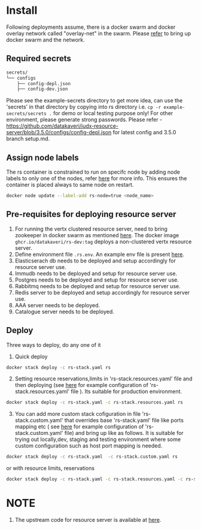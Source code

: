 # Install
 Following deployments assume, there is a docker swarm and  docker overlay network called "overlay-net"  in the swarm. Please [refer](../../../docs/swarm-setup.md) to bring up docker swarm and the network.
## Required secrets
```sh
secrets/
└── configs
    ├── config-depl.json
    ├── config-dev.json
```
Please see the example-secrets directory to get more idea, can use the 'secrets' in that directory by copying into rs directory i.e. ```cp -r example-secrets/secrets .```  for demo or local testing purpose only! For other environment, please generate strong passwords. Please refer - https://github.com/datakaveri/iudx-resource-server/blob/3.5.0/configs/config-depl.json for latest config and 3.5.0 branch  setup.md.

## Assign node labels
 The rs container is constrained to run on specifc node by adding node labels to only one of the nodes, refer [here](https://docs.docker.com/engine/swarm/services/#placement-constraints) for more info. This ensures the container is placed always to same node on restart.
```sh
docker node update --label-add rs-node=true <node_name>
```
## Pre-requisites for deploying resource server
1. For running the vertx clustered resource server, need to bring zookeeper in docker swarm as mentioned [here](../zookeeper/README.md).
The  docker image ```ghcr.io/datakaveri/rs-dev:tag``` deploys a non-clustered vertx resource server.
2. Define environment file ```.rs.env```. An example env file is present [here](example-env). 
3. Elasticserach db needs to be deployed and setup accordingly for resource server use.
4. Immudb needs to be deployed and setup for resource server use. 
5. Postgres needs to be deployed and setup for resource server use.
6. Rabbitmq needs to be deployed and setup for resource server use.
7. Redis server to be deployed and setup accordingly for resource server use.
8. AAA server needs to be deployed.
9. Catalogue server needs to be deployed.

## Deploy

Three ways to deploy, do any one of it
1. Quick deploy  
```sh
docker stack deploy -c rs-stack.yaml rs 
```
2. Setting resource reservations,limits in 'rs-stack.resources.yaml' file and then deploying (see [here](example-rs-stack.resources.yaml) for example configuration of 'rs-stack.resources.yaml' file ). Its suitable for production environment.

```sh
docker stack deploy -c rs-stack.yaml -c rs-stack.resources.yaml rs
```
3. You can add more custom stack cofiguration in file 'rs-stack.custom.yaml' that overrides base 'rs-stack.yaml' file like ports mapping etc ( see [here](example-rs-stack.custom.yaml) for example configuration of 'rs-stack.custom.yaml' file)  and bring up like as follows. It is suitable for trying out locally,dev, staging and testing environment where some custom configuration such as host port mapping is needed.
```sh
docker stack deploy -c rs-stack.yaml  -c rs-stack.custom.yaml rs
```
or 
with resource limits, reservations
```sh
docker stack deploy -c rs-stack.yaml -c rs-stack.resources.yaml -c rs-stack.custom.yaml rs
```
# NOTE
1. The upstream code for resource server is available at [here](https://github.com/datakaveri/iudx-resource-server).

